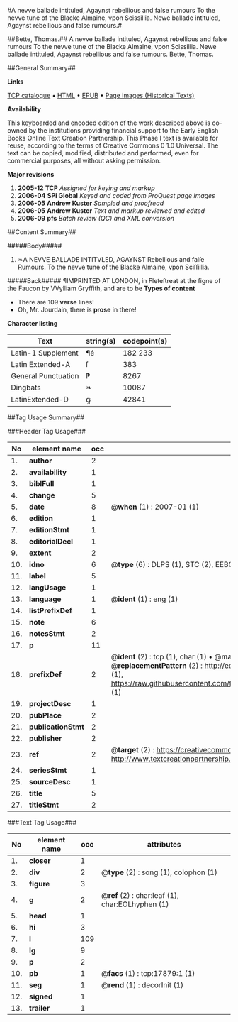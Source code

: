 #A nevve ballade intituled, Agaynst rebellious and false rumours To the nevve tune of the Blacke Almaine, vpon Scissillia. Newe ballade intituled, Agaynst rebellious and false rumours.#

##Bette, Thomas.##
A nevve ballade intituled, Agaynst rebellious and false rumours To the nevve tune of the Blacke Almaine, vpon Scissillia.
Newe ballade intituled, Agaynst rebellious and false rumours.
Bette, Thomas.

##General Summary##

**Links**

[TCP catalogue](http://www.ota.ox.ac.uk/tcp/)  • 
[HTML](http://tei.it.ox.ac.uk/tcp/Texts-HTML/free/A09/A09509.html)  • 
[EPUB](http://tei.it.ox.ac.uk/tcp/Texts-EPUB/free/A09/A09509.epub) • 
[Page images (Historical Texts)](https://data.historicaltexts.jisc.ac.uk/view?pubId=eebo-99852554e&pageId=eebo-99852554e-17879-1)

**Availability**

This keyboarded and encoded edition of the
	       work described above is co-owned by the institutions
	       providing financial support to the Early English Books
	       Online Text Creation Partnership. This Phase I text is
	       available for reuse, according to the terms of Creative
	       Commons 0 1.0 Universal. The text can be copied,
	       modified, distributed and performed, even for
	       commercial purposes, all without asking permission.

**Major revisions**

1. __2005-12__ __TCP__ *Assigned for keying and markup*
1. __2006-04__ __SPi Global__ *Keyed and coded from ProQuest page images*
1. __2006-05__ __Andrew Kuster__ *Sampled and proofread*
1. __2006-05__ __Andrew Kuster__ *Text and markup reviewed and edited*
1. __2006-09__ __pfs__ *Batch review (QC) and XML conversion*

##Content Summary##

#####Body#####

1. ❧A NEVVE BALLADE INTITVLED, AGAYNST Rebellious and falſe Rumours. To the nevve tune of the Blacke Almaine, vpon Sciſſillia.

#####Back#####
¶IMPRINTED AT LONDON, in Fleteſtreat at the ſigne of the Faucon by VVylliam Gryffith, and are to be 
**Types of content**

  * There are 109 **verse** lines!
  * Oh, Mr. Jourdain, there is **prose** in there!

**Character listing**


|Text|string(s)|codepoint(s)|
|---|---|---|
|Latin-1 Supplement|¶é|182 233|
|Latin Extended-A|ſ|383|
|General Punctuation|⁋|8267|
|Dingbats|❧|10087|
|LatinExtended-D|ꝙ|42841|

##Tag Usage Summary##

###Header Tag Usage###

|No|element name|occ|attributes|
|---|---|---|---|
|1.|__author__|2||
|2.|__availability__|1||
|3.|__biblFull__|1||
|4.|__change__|5||
|5.|__date__|8| @__when__ (1) : 2007-01 (1)|
|6.|__edition__|1||
|7.|__editionStmt__|1||
|8.|__editorialDecl__|1||
|9.|__extent__|2||
|10.|__idno__|6| @__type__ (6) : DLPS (1), STC (2), EEBO-CITATION (1), PROQUEST (1), VID (1)|
|11.|__label__|5||
|12.|__langUsage__|1||
|13.|__language__|1| @__ident__ (1) : eng (1)|
|14.|__listPrefixDef__|1||
|15.|__note__|6||
|16.|__notesStmt__|2||
|17.|__p__|11||
|18.|__prefixDef__|2| @__ident__ (2) : tcp (1), char (1)  •  @__matchPattern__ (2) : ([0-9\-]+):([0-9IVX]+) (1), (.+) (1)  •  @__replacementPattern__ (2) : http://eebo.chadwyck.com/downloadtiff?vid=$1&page=$2 (1), https://raw.githubusercontent.com/textcreationpartnership/Texts/master/tcpchars.xml#$1 (1)|
|19.|__projectDesc__|1||
|20.|__pubPlace__|2||
|21.|__publicationStmt__|2||
|22.|__publisher__|2||
|23.|__ref__|2| @__target__ (2) : https://creativecommons.org/publicdomain/zero/1.0/ (1), http://www.textcreationpartnership.org/docs/. (1)|
|24.|__seriesStmt__|1||
|25.|__sourceDesc__|1||
|26.|__title__|5||
|27.|__titleStmt__|2||


###Text Tag Usage###

|No|element name|occ|attributes|
|---|---|---|---|
|1.|__closer__|1||
|2.|__div__|2| @__type__ (2) : song (1), colophon (1)|
|3.|__figure__|3||
|4.|__g__|2| @__ref__ (2) : char:leaf (1), char:EOLhyphen (1)|
|5.|__head__|1||
|6.|__hi__|3||
|7.|__l__|109||
|8.|__lg__|9||
|9.|__p__|2||
|10.|__pb__|1| @__facs__ (1) : tcp:17879:1 (1)|
|11.|__seg__|1| @__rend__ (1) : decorInit (1)|
|12.|__signed__|1||
|13.|__trailer__|1||
